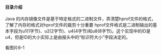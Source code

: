 #### 目录介绍




Java 的内存镜像文件是基于特定格式的二进制文件，弄清楚hprof文件的格式，了解了内存的格式对hprof文件的裁剪十分重要
hprof文件格式是二进制输出的基本字段为u1(1字节)、u2(2字节)、u4(4字节)和u8(8字节)。这个实现中的ID是u4，但是ID的大小实际上是由报头中的“标识符大小”字段决定的。

看图片6-1




 
 
 
 